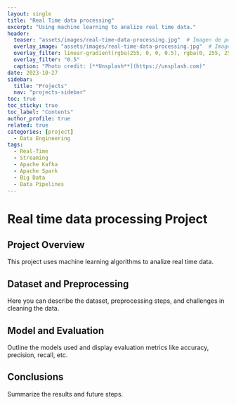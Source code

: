 ```yaml
---
layout: single
title: "Real Time data processing"
excerpt: "Using machine learning to analize real time data."
header:
  teaser: "assets/images/real-time-data-processing.jpg"  # Imagen de portada del proyecto
  overlay_image: "assets/images/real-time-data-processing.jpg"  # Imagen de portada del proyecto
  overlay_filter: linear-gradient(rgba(255, 0, 0, 0.5), rgba(0, 255, 255, 0.5))
  overlay_filter: "0.5"
  caption: "Photo credit: [**Unsplash**](https://unsplash.com)"
date: 2023-10-27
sidebar:
  title: "Projects"
  nav: "projects-sidebar"
toc: true
toc_sticky: true
toc_label: "Contents"
author_profile: true
related: true
categories: [project]
  - Data Engineering
tags:
  - Real-Time
  - Streaming
  - Apache Kafka
  - Apache Spark
  - Big Data
  - Data Pipelines
---
```


# Real time data processing Project

## Project Overview
This project uses machine learning algorithms to analize real time data.

<!-- 

-  Usa Apache Kafka o Spark Streaming para procesar datos en tiempo real.
	•	Ingeniería de características: Trabaja en mejorar la calidad de los datos de entrada.
	•	Tuning de hiperparámetros: Experimenta con la búsqueda de hiperparámetros (Grid Search, Random Search) y técnicas como optimización bayesiana.

 -->

## Dataset and Preprocessing
Here you can describe the dataset, preprocessing steps, and challenges in cleaning the data.

## Model and Evaluation
Outline the models used and display evaluation metrics like accuracy, precision, recall, etc.

<!-- // ![ROC Curve](/assets/images/fraud_detection_roc.png) -->

## Conclusions
Summarize the results and future steps.